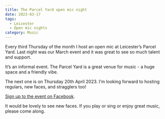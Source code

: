```yaml
---
title: The Parcel Yard open mic night
date: 2023-03-17
tags:
  - Leicester
  - Open mic nights
category: Music
---
```

Every third Thursday of the month I host an open mic at Leicester’s Parcel Yard. Last night was our March event and it was great to see so much talent and support.

It’s an informal event. The Parcel Yard is a great venue for music - a huge space and a friendly vibe.

The next one is on Thursday 20th April 2023. I’m looking forward to hosting regulars, new faces, and stragglers too!

[Sign up to the event on Facebook](https://www.facebook.com/events/1555109288319005/).

It would be lovely to see new faces. If you play or sing or enjoy great music, please come along.
